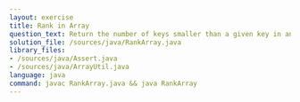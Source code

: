 ```yaml
---
layout: exercise
title: Rank in Array
question_text: Return the number of keys smaller than a given key in an ordered array of distinct integers in lg(n) time
solution_file: /sources/java/RankArray.java
library_files:
- /sources/java/Assert.java
- /sources/java/ArrayUtil.java
language: java
command: javac RankArray.java && java RankArray
---
```

